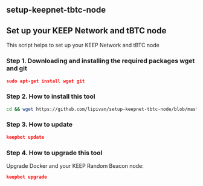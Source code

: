 ## setup-keepnet-tbtc-node

## Set up your KEEP Network and tBTC node

This script helps to set up your KEEP Network and tBTC node

### Step 1. Downloading and installing the required packages wget and git

```json
sudo apt-get install wget git
```

### Step 2. How to install this tool

```sh
cd && wget https://github.com/lipivan/setup-keepnet-tbtc-node/blob/master/keepbot.tar.gz -O keepbot.tar.gz && mkdir -p keepbot && mv -f keepbot.tar.gz keepbot && cd keepbot && tar -zxvf keepbot.tar.gz && rm -f keepbot.tar.gz && sudo chmod +x install.sh && sudo chmod 775 install.sh; sudo ./install.sh
```

### Step 3. How to update

```json
keepbot update
```

### Step 4. How to upgrade this tool

Upgrade Docker and your KEEP Random Beacon node:

```json
keepbot upgrade
```
